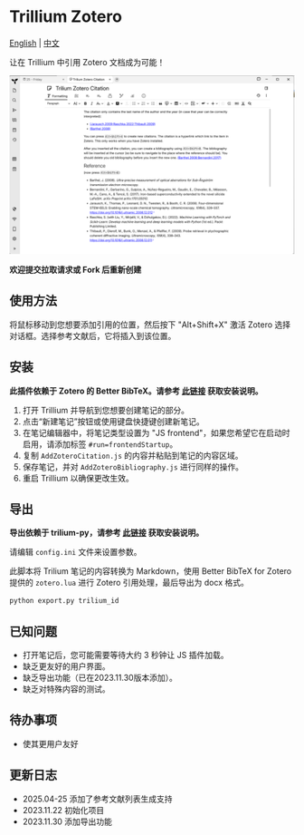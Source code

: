 # Trillium Zotero

[English](README.md) | [中文](README.zh.md)

让在 Trillium 中引用 Zotero 文档成为可能！

![Alt text](image.png)

**欢迎提交拉取请求或 Fork 后重新创建**

## 使用方法

将鼠标移动到您想要添加引用的位置，然后按下 "Alt+Shift+X" 激活 Zotero 选择对话框。选择参考文献后，它将插入到该位置。

## 安装

**此插件依赖于 Zotero 的 Better BibTeX。请参考 [此链接](https://retorque.re/zotero-better-bibtex/installation/index.html) 获取安装说明。**

1. 打开 Trillium 并导航到您想要创建笔记的部分。
2. 点击“新建笔记”按钮或使用键盘快捷键创建新笔记。
3. 在笔记编辑器中，将笔记类型设置为 "JS frontend"，如果您希望它在启动时启用，请添加标签 `#run=frontendStartup`。
4. 复制 `AddZoteroCitation.js` 的内容并粘贴到笔记的内容区域。
5. 保存笔记，并对 `AddZoteroBibliography.js` 进行同样的操作。
6. 重启 Trillium 以确保更改生效。

## 导出

**导出依赖于 trilium-py，请参考 [此链接](https://github.com/Nriver/trilium-py#-installation) 获取安装说明。**

请编辑 `config.ini` 文件来设置参数。

此脚本将 Trilium 笔记的内容转换为 Markdown，使用 Better BibTeX for Zotero 提供的 `zotero.lua` 进行 Zotero 引用处理，最后导出为 docx 格式。

``` bash
python export.py trilium_id
```

## 已知问题

- 打开笔记后，您可能需要等待大约 3 秒钟让 JS 插件加载。
- 缺乏更友好的用户界面。
- 缺乏导出功能（已在2023.11.30版本添加）。
- 缺乏对特殊内容的测试。

## 待办事项

- 使其更用户友好

## 更新日志

- 2025.04-25 添加了参考文献列表生成支持
- 2023.11.22 初始化项目
- 2023.11.30 添加导出功能
